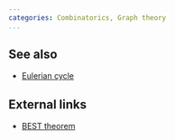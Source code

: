 ```yaml
---
categories: Combinatorics, Graph theory
...
```


## See also
- [Eulerian cycle]()

## External links
- [BEST theorem](https://en.wikipedia.org/wiki/BEST_theorem)